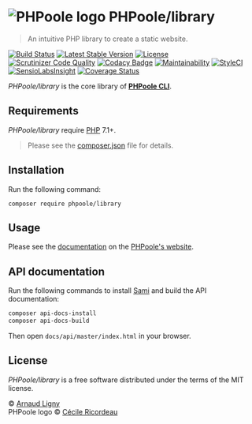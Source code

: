 # ![PHPoole logo](https://avatars2.githubusercontent.com/u/5618939?s=50 "Logo created by Cécile Ricordeau") PHPoole/library

> An intuitive PHP library to create a static website.

[![Build Status](https://travis-ci.org/PHPoole/library.svg?branch=master)](https://travis-ci.org/PHPoole/library)
[![Latest Stable Version](https://poser.pugx.org/phpoole/library/v/stable)](https://packagist.org/packages/phpoole/library)
[![License](https://poser.pugx.org/phpoole/library/license)](https://packagist.org/packages/phpoole/library)  
[![Scrutinizer Code Quality](https://scrutinizer-ci.com/g/PHPoole/library/badges/quality-score.png?b=master)](https://scrutinizer-ci.com/g/PHPoole/library/?branch=master)
[![Codacy Badge](https://api.codacy.com/project/badge/grade/adbaa5309cd749fc9e095ca47d347586)](https://www.codacy.com/app/Narno/PHPoole-library)
[![Maintainability](https://api.codeclimate.com/v1/badges/013e272c2eeb07f6c01a/maintainability)](https://codeclimate.com/github/PHPoole/PHPoole-library/maintainability)
[![StyleCI](https://styleci.io/repos/32327575/shield)](https://styleci.io/repos/32327575)
[![SensioLabsInsight](https://insight.sensiolabs.com/projects/f4c44315-d370-499e-8f61-d6d1ce0cadde/mini.png)](https://insight.sensiolabs.com/projects/f4c44315-d370-499e-8f61-d6d1ce0cadde)
[![Coverage Status](https://coveralls.io/repos/github/PHPoole/library/badge.svg?branch=master)](https://coveralls.io/github/PHPoole/library?branch=master)

_PHPoole/library_ is the core library of [**PHPoole CLI**](https://github.com/PHPoole/PHPoole).

## Requirements

_PHPoole/library_ require [PHP](http://www.php.net) 7.1+.

> Please see the [composer.json](composer.json) file for details.

## Installation

Run the following command:
```
composer require phpoole/library
```

## Usage

Please see the [documentation](https://phpoole.org/documentation/library/) on the [PHPoole's website](https://phpoole.org).

## API documentation

Run the following commands to install [Sami](https://github.com/FriendsOfPHP/Sami) and build the API documentation:
```bash
composer api-docs-install
composer api-docs-build
```
Then open `docs/api/master/index.html` in your browser.

## License

_PHPoole/library_ is a free software distributed under the terms of the MIT license.

© [Arnaud Ligny](https://arnaudligny.fr)  
PHPoole logo © [Cécile Ricordeau](http://www.cecillie.fr)
